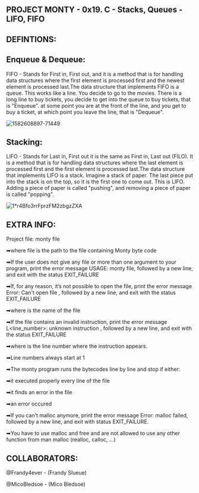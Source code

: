 ## PROJECT MONTY - 0x19. C - Stacks, Queues - LIFO, FIFO


## DEFINTIONS:

## Enqueue & Dequeue:
FIFO - Stands for First in, First out, and it is a method that is for handling data structures where the first element is processed first and the newest element is processed last.The data structure that implements FIFO is a queue. This works like a line. You decide to go to the movies. There is a long line to buy tickets, you decide to get into the queue to buy tickets, that is "Enqueue". at some point you are at the front of the line, and you get to buy a ticket, at which point you leave the line, that is "Dequeue".

![1582608897-71449](https://user-images.githubusercontent.com/108279441/202910424-f785f48f-2a4b-477e-a1b4-55d807319f14.png)


## Stacking:
LIFO - Stands for Last in, First out it is the same as First in, Last out (FILO). It is a method that is for handling data structures where the last element is processed first and the first element is processed last.The data structure that implements LIFO is a stack. Imagine a stack of paper. The last piece put into the stack is on the top, so it is the first one to come out. This is LIFO. Adding a piece of paper is called "pushing", and removing a piece of paper is called "popping".

![1*r4Bfo3rrFprzFM2zbgzZXA](https://user-images.githubusercontent.com/108279441/202910416-0f9a1d0f-c85d-43cf-a38c-be35e39dc93e.jpeg)

## EXTRA INFO:
Project file: monty file

➡where file is the path to the file containing Monty byte code

➡If the user does not give any file or more than one argument to your program, print the error message USAGE: monty file, followed by a new line, and exit with the status EXIT_FAILURE

➡If, for any reason, it’s not possible to open the file, print the error message Error: Can't open file <file>, followed by a new line, and exit with the status EXIT_FAILURE
  
➡where <file> is the name of the file
  
➡If the file contains an invalid instruction, print the error message L<line_number>: unknown instruction <opcode>, followed by a new line, and exit with the status EXIT_FAILURE
  
➡where is the line number where the instruction appears.
  
➡Line numbers always start at 1
  
➡The monty program runs the bytecodes line by line and stop if either:
  
➡it executed properly every line of the file

➡it finds an error in the file
  
➡an error occured
  
➡If you can’t malloc anymore, print the error message Error: malloc failed, followed by a new line, and exit with status EXIT_FAILURE.
  
➡You have to use malloc and free and are not allowed to use any other function from man malloc (realloc, calloc, …)


## COLLABORATORS:
@Frandy4ever - (Frandy Slueue)

@MicoBledsoe - (Mico Bledsoe)
